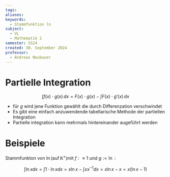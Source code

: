 ```yaml
---
tags: 
aliases: 
keywords:
  - Stammfunktion ln
subject:
  - VL
  - Mathematik 2
semester: SS24
created: 30. September 2024
professor:
  - Andreas Neubauer
---
```

 


# Partielle Integration

$$
\int f(x)\cdot g(x) \, dx = F(x)\cdot g(x) - \int F(x)\cdot g'(x) \, dx 
$$
- für $g$ wird jene Funktion gewählt die durch Differenzation verschwindet
- Es gibt eine einfach anzuwendende tabellarische Methode der partiellen Integration
- Partielle integration kann mehrmals hintereinander augeführt werden

# Beispiele

Stammfunkton von $\ln \left(\operatorname{auf} \mathbb{R}^{+}\right)$mit $f: \equiv 1$ und $g:=\ln$ :

$$
\int \ln x d x=\int 1 \cdot \ln x d x=x \ln x-\int x x^{-1} d x=x \ln x-x=x(\ln x-1)
$$
